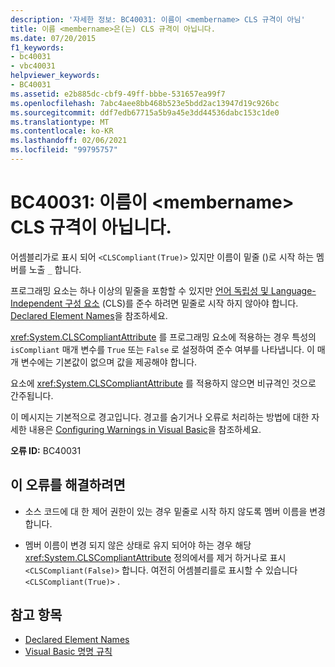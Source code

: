 ```yaml
---
description: '자세한 정보: BC40031: 이름이 <membername> CLS 규격이 아님'
title: 이름 <membername>은(는) CLS 규격이 아닙니다.
ms.date: 07/20/2015
f1_keywords:
- bc40031
- vbc40031
helpviewer_keywords:
- BC40031
ms.assetid: e2b885dc-cbf9-49ff-bbbe-531657ea99f7
ms.openlocfilehash: 7abc4aee8bb468b523e5bdd2ac13947d19c926bc
ms.sourcegitcommit: ddf7edb67715a5b9a45e3dd44536dabc153c1de0
ms.translationtype: MT
ms.contentlocale: ko-KR
ms.lasthandoff: 02/06/2021
ms.locfileid: "99795757"
---
```

# <a name="bc40031-name-membername-is-not-cls-compliant"></a>BC40031: 이름이 \<membername> CLS 규격이 아닙니다.

어셈블리가로 표시 되어 `<CLSCompliant(True)>` 있지만 이름이 밑줄 ()로 시작 하는 멤버를 노출 `_` 합니다.

 프로그래밍 요소는 하나 이상의 밑줄을 포함할 수 있지만 [언어 독립성 및 Language-Independent 구성 요소](../../../standard/language-independence-and-language-independent-components.md) (CLS)를 준수 하려면 밑줄로 시작 하지 않아야 합니다. [Declared Element Names](../../programming-guide/language-features/declared-elements/declared-element-names.md)을 참조하세요.

 <xref:System.CLSCompliantAttribute> 를 프로그래밍 요소에 적용하는 경우 특성의 `isCompliant` 매개 변수를 `True` 또는 `False` 로 설정하여 준수 여부를 나타냅니다. 이 매개 변수에는 기본값이 없으며 값을 제공해야 합니다.

 요소에 <xref:System.CLSCompliantAttribute> 를 적용하지 않으면 비규격인 것으로 간주됩니다.

 이 메시지는 기본적으로 경고입니다. 경고를 숨기거나 오류로 처리하는 방법에 대한 자세한 내용은 [Configuring Warnings in Visual Basic](/visualstudio/ide/configuring-warnings-in-visual-basic)을 참조하세요.

 **오류 ID:** BC40031

## <a name="to-correct-this-error"></a>이 오류를 해결하려면

- 소스 코드에 대 한 제어 권한이 있는 경우 밑줄로 시작 하지 않도록 멤버 이름을 변경 합니다.

- 멤버 이름이 변경 되지 않은 상태로 유지 되어야 하는 경우 해당 <xref:System.CLSCompliantAttribute> 정의에서를 제거 하거나로 표시 `<CLSCompliant(False)>` 합니다. 여전히 어셈블리를로 표시할 수 있습니다 `<CLSCompliant(True)>` .

## <a name="see-also"></a>참고 항목

- [Declared Element Names](../../programming-guide/language-features/declared-elements/declared-element-names.md)
- [Visual Basic 명명 규칙](../../programming-guide/program-structure/naming-conventions.md)
